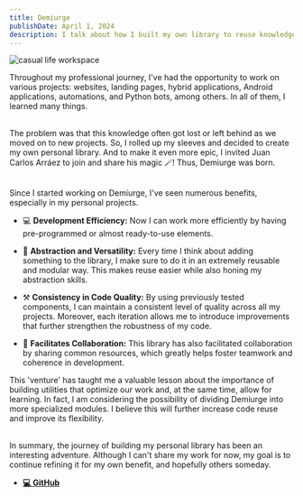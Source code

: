 ```yaml
---
title: Demiurge
publishDate: April 1, 2024
description: I talk about how I built my own library to reuse knowledge. This is incredibly useful for speeding up the development of personal and professional projects at an even faster pace.
---
```


<img src='/assets/blog/casual-life-3d-workspace.webp' alt='casual life workspace'/>
<br/>

Throughout my professional journey, I've had the opportunity to work on various projects: websites, landing pages, hybrid applications, Android applications, automations, and Python bots, among others. In all of them, I learned many things.
<br/><br/>

The problem was that this knowledge often got lost or left behind as we moved on to new projects. So, I rolled up my sleeves and decided to create my own personal library. And to make it even more epic, I invited Juan Carlos Arráez to join and share his magic 🪄! Thus, Demiurge was born.
<br/><br/>

Since I started working on Demiurge, I've seen numerous benefits, especially in my personal projects.

- 💻 **Development Efficiency:** Now I can work more efficiently by having pre-programmed or almost ready-to-use elements.

- 🧩 **Abstraction and Versatility:** Every time I think about adding something to the library, I make sure to do it in an extremely reusable and modular way. This makes reuse easier while also honing my abstraction skills.

- ⚒️ **Consistency in Code Quality:** By using previously tested components, I can maintain a consistent level of quality across all my projects. Moreover, each iteration allows me to introduce improvements that further strengthen the robustness of my code.

- 🤝 **Facilitates Collaboration:** This library has also facilitated collaboration by sharing common resources, which greatly helps foster teamwork and coherence in development.

This 'venture' has taught me a valuable lesson about the importance of building utilities that optimize our work and, at the same time, allow for learning. In fact, I am considering the possibility of dividing Demiurge into more specialized modules. I believe this will further increase code reuse and improve its flexibility.
<br/><br/>

In summary, the journey of building my personal library has been an interesting adventure. Although I can't share my work for now, my goal is to continue refining it for my own benefit, and hopefully others someday.

- [**💻 GitHub**](https://github.com/N0M4D-D3V/demiurge)
